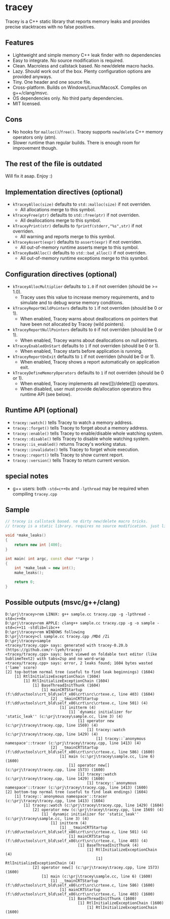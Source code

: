 tracey
======
Tracey is a C++ static library that reports memory leaks and provides precise stacktraces with no false positives.

Features
--------
- Lightweight and simple memory C++ leak finder with no dependencies
- Easy to integrate. No source modification is required.
- Clean. Macroless and callstack based. No new/delete macro hacks.
- Lazy. Should work out of the box. Plenty configuration options are provided anyways.
- Tiny. One header and one source file.
- Cross-platform. Builds on Windows/Linux/MacosX. Compiles on g++/clang/msvc.
- OS dependencies only. No third party dependencies.
- MIT licensed.

Cons
----
- No hooks for `malloc()`/`free()`. Tracey supports `new`/`delete` C++ memory operators only (atm).
- Slower runtime than regular builds. There is enough room for improvement though.

The rest of the file is outdated
--------------------------------
Will fix it asap. Enjoy :)

Implementation directives (optional)
------------------------------------
- `kTraceyAlloc(size)` defaults to `std::malloc(size)` if not overriden.
  - All allocations merge to this symbol.
- `kTraceyFree(ptr)` defaults to `std::free(ptr)` if not overriden.
  - All deallocations merge to this symbol.
- `kTraceyPrint(str)` defaults to `fprintf(stderr,"%s",str)` if not overriden.
  - All warning and reports merge to this symbol.
- `kTraceyAssert(expr)` defaults to `assert(expr)` if not overriden.
  - All out-of-memory runtime asserts merge to this symbol.
- `kTraceyBadAlloc()` defaults to `std::bad_alloc()` if not overriden.
  - All out-of-memory runtime exceptions merge to this sysmbol.

Configuration directives (optional)
-----------------------------------
- `kTraceyAllocMultiplier` defaults to `1.0` if not overriden (should be >= 1.0).
  - Tracey uses this value to increase memory requirements, and to simulate and to debug worse memory conditions.
- `kTraceyReportWildPointers` defaults to `1` if not overriden (should be 0 or 1).
  - When enabled, Tracey warns about deallocations on pointers that have been not allocated by Tracey (wild pointers).
- `kTraceyReportNullPointers` defaults to `0` if not overriden (should be 0 or 1).
  - When enabled, Tracey warns about deallocations on null pointers.
- `kTraceyEnabledOnStart` defaults to `1` if not overriden (should be 0 or 1).
  - When enabled, Tracey starts before application is running.
- `kTraceyReportOnExit` defaults to `1` if not overriden (should be 0 or 1).
  - When enabled, Tracey shows a report automatically on application exit.
- `kTraceyDefineMemoryOperators` defaults to `1` if not overriden (should be 0 or 1).
  - When enabled, Tracey implements all new([])/delete([]) operators.
  - When disabled, user must provide de/allocation operators thru runtime API (see below).

Runtime API (optional)
----------------------

- `tracey::watch()` tells Tracey to watch a memory address.
- `tracey::forget()` tells Tracey to forget about a memory address.
- `tracey::enable()` tells Tracey to enable/disable whole watching system.
- `tracey::disable()` tells Tracey to disable whole watching system.
- `tracey::is_enabled()` returns Tracey's working status.
- `tracey::invalidate()` tells Tracey to forget whole execution.
- `tracey::report()` tells Tracey to show current report.
- `tracey::version()` tells Tracey to return current version.

special notes
-------------
- g++ users: both `-std=c++0x` and `-lpthread` may be required when compiling `tracey.cpp`

Sample
------
```c++
// tracey is callstack based. no dirty new/delete macro tricks.
// tracey is a static library. requires no source modification. just link it.

void *make_leaks()
{
    return new int [400];
}

int main( int argc, const char **argv )
{
    int *make_leak = new int();
    make_leaks();

    return 0;
}
```

Possible outputs (msvc/g++/clang)
---------------------------------
```
D:\prj\tracey>rem LINUX: g++ sample.cc tracey.cpp -g -lpthread -std=c++0x
D:\prj\tracey>rem APPLE: clang++ sample.cc tracey.cpp -g -o sample -std=c++11 -stdlib=libc++
D:\prj\tracey>rem WINDOWS following
D:\prj\tracey>cl sample.cc tracey.cpp /MDd /Zi
D:\prj\tracey>sample
<tracey/tracey.cpp> says: generated with tracey-0.20.b (https://github.com/r-lyeh/tracey)
<tracey/tracey.cpp> says: best viewed on foldable text editor (like SublimeText2) with tabs=2sp and no word-wrap
<tracey/tracey.cpp> says: error, 2 leaks found; 1604 bytes wasted ('lame' score)
[2] top-bottom normal tree (useful to find leak beginnings) (1604)
    [1] RtlInitializeExceptionChain (1604)
        [1] RtlInitializeExceptionChain (1604)
            [1] BaseThreadInitThunk (1604)
                [1] mainCRTStartup (f:\dd\vctools\crt_bld\self_x86\crt\src\crtexe.c, line 403) (1604)
                    [2] __tmainCRTStartup (f:\dd\vctools\crt_bld\self_x86\crt\src\crtexe.c, line 501) (4)
                        [1] initterm (4)
                            [1] `dynamic initializer for 'static_leak'' (c:\prj\tracey\sample.cc, line 3) (4)
                                [1] operator new (c:\prj\tracey\tracey.cpp, line 1569) (4)
                                    [1] tracey::watch (c:\prj\tracey\tracey.cpp, line 1429) (4)
                                        [1] tracey::`anonymous namespace'::tracer (c:\prj\tracey\tracey.cpp, line 1413) (4)
                    [2] __tmainCRTStartup (f:\dd\vctools\crt_bld\self_x86\crt\src\crtexe.c, line 586) (1600)
                        [1] main (c:\prj\tracey\sample.cc, line 6) (1600)
                            [1] operator new[] (c:\prj\tracey\tracey.cpp, line 1573) (1600)
                                [1] tracey::watch (c:\prj\tracey\tracey.cpp, line 1429) (1600)
                                    [1] tracey::`anonymous namespace'::tracer (c:\prj\tracey\tracey.cpp, line 1413) (1600)
[2] bottom-top normal tree (useful to find leak endings) (1604)
    [1] tracey::`anonymous namespace'::tracer (c:\prj\tracey\tracey.cpp, line 1413) (1604)
        [1] tracey::watch (c:\prj\tracey\tracey.cpp, line 1429) (1604)
            [2] operator new (c:\prj\tracey\tracey.cpp, line 1569) (4)
                [1] `dynamic initializer for 'static_leak'' (c:\prj\tracey\sample.cc, line 3) (4)
                    [1] initterm (4)
                        [1] __tmainCRTStartup (f:\dd\vctools\crt_bld\self_x86\crt\src\crtexe.c, line 501) (4)
                            [1] mainCRTStartup (f:\dd\vctools\crt_bld\self_x86\crt\src\crtexe.c, line 403) (4)
                                [1] BaseThreadInitThunk (4)
                                    [1] RtlInitializeExceptionChain (4)
                                        [1] RtlInitializeExceptionChain (4)
            [2] operator new[] (c:\prj\tracey\tracey.cpp, line 1573) (1600)
                [1] main (c:\prj\tracey\sample.cc, line 6) (1600)
                    [1] __tmainCRTStartup (f:\dd\vctools\crt_bld\self_x86\crt\src\crtexe.c, line 586) (1600)
                        [1] mainCRTStartup (f:\dd\vctools\crt_bld\self_x86\crt\src\crtexe.c, line 403) (1600)
                            [1] BaseThreadInitThunk (1600)
                                [1] RtlInitializeExceptionChain (1600)
                                    [1] RtlInitializeExceptionChain (1600)
```
